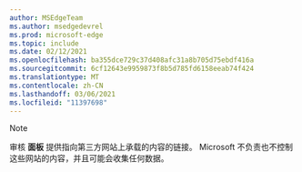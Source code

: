 ```yaml
---
author: MSEdgeTeam
ms.author: msedgedevrel
ms.prod: microsoft-edge
ms.topic: include
ms.date: 02/12/2021
ms.openlocfilehash: ba355dce729c37d408afc31a8b705d75ebdf416a
ms.sourcegitcommit: 6cf12643e9959873f8b5d785fd6158eeab74f424
ms.translationtype: MT
ms.contentlocale: zh-CN
ms.lasthandoff: 03/06/2021
ms.locfileid: "11397698"
---
```

> [!NOTE]
> 审核 **面板** 提供指向第三方网站上承载的内容的链接。  Microsoft 不负责也不控制这些网站的内容，并且可能会收集任何数据。  
> 

<!-- links -->  
